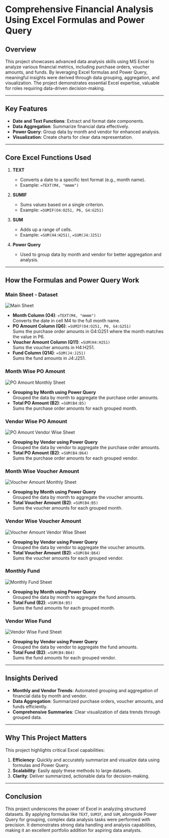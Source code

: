 # **Comprehensive Financial Analysis Using Excel Formulas and Power Query**

## **Overview**
This project showcases advanced data analysis skills using MS Excel to analyze various financial metrics, including purchase orders, voucher amounts, and funds. By leveraging Excel formulas and Power Query, meaningful insights were derived through data grouping, aggregation, and visualization. The project demonstrates essential Excel expertise, valuable for roles requiring data-driven decision-making.

---

## **Key Features**
- **Date and Text Functions**: Extract and format date components.
- **Data Aggregation**: Summarize financial data effectively.
- **Power Query**: Group data by month and vendor for enhanced analysis.
- **Visualization**: Create charts for clear data representation.

---

## **Core Excel Functions Used**
1. **TEXT**
   - Converts a date to a specific text format (e.g., month name).
   - Example: `=TEXT(M4, "mmmm")`

2. **SUMIF**
   - Sums values based on a single criterion.
   - Example: `=SUMIF(O4:O251, P6, G4:G251)`

3. **SUM**
   - Adds up a range of cells.
   - Example: `=SUM(H4:H251)`, `=SUM(J4:J251)`

4. **Power Query**
   - Used to group data by month and vendor for better aggregation and analysis.

---

## **How the Formulas and Power Query Work**

### Main Sheet - Dataset

![Main Sheet](Images/Main_Sheet_Dataset.png)
- **Month Column (O4)**: `=TEXT(M4, "mmmm")`  
  Converts the date in cell M4 to the full month name.
- **PO Amount Column (Q6)**: `=SUMIF(O4:O251, P6, G4:G251)`  
  Sums the purchase order amounts in G4:G251 where the month matches the value in P6.
- **Voucher Amount Column (Q11)**: `=SUM(H4:H251)`  
  Sums the voucher amounts in H4:H251.
- **Fund Column (Q14)**: `=SUM(J4:J251)`  
  Sums the fund amounts in J4:J251.

### Month Wise PO Amount 

![PO Amount Monthly Sheet](Images/Month_Wise_PO_Amount.png)
- **Grouping by Month using Power Query**  
  Grouped the data by month to aggregate the purchase order amounts.
- **Total PO Amount (B2)**: `=SUM(B4:B5)`  
  Sums the purchase order amounts for each grouped month.

### Vendor Wise PO Amount 

![PO Amount Vendor Wise Sheet](Images/Vendor_Wise_PO_Amount.png)
- **Grouping by Vendor using Power Query**  
  Grouped the data by vendor to aggregate the purchase order amounts.
- **Total PO Amount (B2)**: `=SUM(B4:B64)`  
  Sums the purchase order amounts for each grouped vendor.

### Month Wise Voucher Amount

![Voucher Amount Monthly Sheet](Images/Month_Wise_Voucher_Amount.png)
- **Grouping by Month using Power Query**  
  Grouped the data by month to aggregate the voucher amounts.
- **Total Voucher Amount (B2)**: `=SUM(B4:B5)`  
  Sums the voucher amounts for each grouped month.

### Vendor Wise Voucher Amount

![Voucher Amount Vendor Wise Sheet](Images/Vendor_Wise_Voucher_Amount.png)
- **Grouping by Vendor using Power Query**  
  Grouped the data by vendor to aggregate the voucher amounts.
- **Total Voucher Amount (B2)**: `=SUM(B4:B64)`  
  Sums the voucher amounts for each grouped vendor.

### Monthly Fund 

![Monthly Fund Sheet](Images/Month_Wise_Fund.png)
- **Grouping by Month using Power Query**  
  Grouped the data by month to aggregate the fund amounts.
- **Total Fund (B2)**: `=SUM(B4:B5)`  
  Sums the fund amounts for each grouped month.

### Vendor Wise Fund 

![Vendor Wise Fund Sheet](Images/Vendor_Wise_Fund.png)
- **Grouping by Vendor using Power Query**  
  Grouped the data by vendor to aggregate the fund amounts.
- **Total Fund (B2)**: `=SUM(B4:B64)`  
  Sums the fund amounts for each grouped vendor.

---

## **Insights Derived**
- **Monthly and Vendor Trends**: Automated grouping and aggregation of financial data by month and vendor.
- **Data Aggregation**: Summarized purchase orders, voucher amounts, and funds efficiently.
- **Comprehensive Summaries**: Clear visualization of data trends through grouped data.

---

## **Why This Project Matters**
This project highlights critical Excel capabilities:
1. **Efficiency**: Quickly and accurately summarize and visualize data using formulas and Power Query.
2. **Scalability**: Easily apply these methods to large datasets.
3. **Clarity**: Deliver summarized, actionable data for decision-making.

---

## **Conclusion**
This project underscores the power of Excel in analyzing structured datasets. By applying formulas like `TEXT`, `SUMIF`, and `SUM`, alongside Power Query for grouping, complex data analysis tasks were performed with precision. It demonstrates strong data handling and analysis capabilities, making it an excellent portfolio addition for aspiring data analysts.


